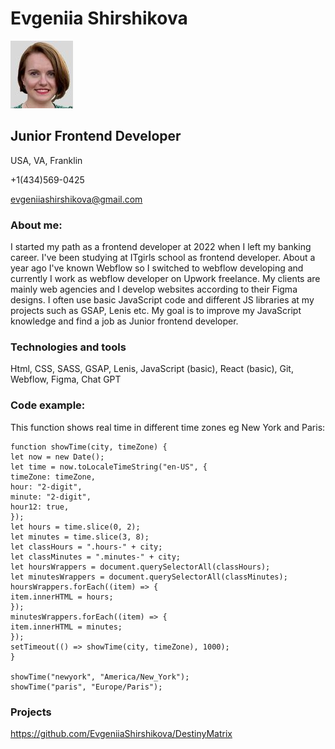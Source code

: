 # Evgeniia Shirshikova

![photo](/img/photo.jpg "Profile picture")

## Junior Frontend Developer

USA, VA, Franklin

+1(434)569-0425

evgeniiashirshikova@gmail.com

### About me:

I started my path as a frontend developer at 2022 when I left my banking career. I've been studying at ITgirls school as frontend developer. About a year ago I've known Webflow so I switched to webflow developing and currently I work as webflow developer on Upwork freelance. My clients are mainly web agencies and I develop websites according to their Figma designs. I often use basic JavaScript code and different JS libraries at my projects such as GSAP, Lenis etc.
My goal is to improve my JavaScript knowledge and find a job as Junior frontend developer.

### Technologies and tools

Html, CSS, SASS, GSAP, Lenis, JavaScript (basic), React (basic), Git, Webflow, Figma, Chat GPT

### Code example:

This function shows real time in different time zones eg New York and Paris:

```
function showTime(city, timeZone) {
let now = new Date();
let time = now.toLocaleTimeString("en-US", {
timeZone: timeZone,
hour: "2-digit",
minute: "2-digit",
hour12: true,
});
let hours = time.slice(0, 2);
let minutes = time.slice(3, 8);
let classHours = ".hours-" + city;
let classMinutes = ".minutes-" + city;
let hoursWrappers = document.querySelectorAll(classHours);
let minutesWrappers = document.querySelectorAll(classMinutes);
hoursWrappers.forEach((item) => {
item.innerHTML = hours;
});
minutesWrappers.forEach((item) => {
item.innerHTML = minutes;
});
setTimeout(() => showTime(city, timeZone), 1000);
}

showTime("newyork", "America/New_York");
showTime("paris", "Europe/Paris");
```

### Projects

https://github.com/EvgeniiaShirshikova/DestinyMatrix
